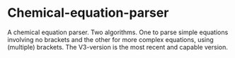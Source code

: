 # Chemical-equation-parser
A chemical equation parser. Two algorithms. One to parse simple equations involving no brackets and the other for more complex equations, using (multiple) brackets. The V3-version is the most recent and capable version.
